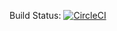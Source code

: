 
Build Status:
[![CircleCI](https://circleci.com/gh/dexterchan/springbootCI.svg?style=svg)](https://circleci.com/gh/dexterchan/springbootCI)